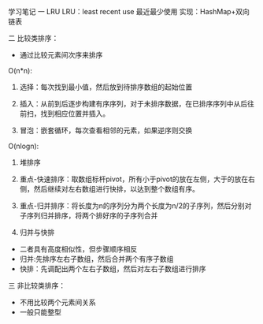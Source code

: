 学习笔记
一  LRU
LRU：least recent use   最近最少使用
实现：HashMap+双向链表

二 比较类排序：
- 通过比较元素间次序来排序

O(n*n):
1. 选择：每次找到最小值，然后放到待排序数组的起始位置

2. 插入：从前到后逐步构建有序序列，对于未排序数据，在已排序序列中从后往前扫，找到相应位置并插入。

3. 冒泡：嵌套循环，每次查看相邻的元素，如果逆序则交换

O(nlogn):
1. 堆排序

2. 重点-快速排序：取数组标杆pivot，所有小于pivot的放在左侧，大于的放在右侧，然后继续对左右数组进行快排，以达到整个数组有序。

3. 重点-归并排序：将长度为n的序列分为两个长度为n/2的子序列，然后分别对子序列归并排序，将两个排好序的子序列合并

4. 归并与快排
- 二者具有高度相似性，但步骤顺序相反
- 归并:先排序左右子数组，然后合并两个有序子数组
- 快排：先调配出两个左右子数组，然后对左右子数组进行排序

三 非比较类排序：
- 不用比较两个元素间关系
- 一般只能整型
